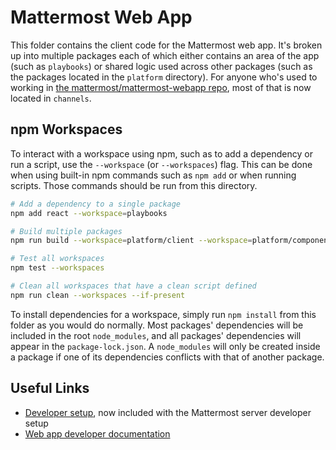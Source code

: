 # Mattermost Web App

This folder contains the client code for the Mattermost web app. It's broken up into multiple packages each of which either contains an area of the app (such as `playbooks`) or shared logic used across other packages (such as the packages located in the `platform` directory). For anyone who's used to working in [the mattermost/mattermost-webapp repo](https://github.com/mattermost/mattermost-webapp), most of that is now located in `channels`.

## npm Workspaces

To interact with a workspace using npm, such as to add a dependency or run a script, use the `--workspace` (or `--workspaces`) flag. This can be done when using built-in npm commands such as `npm add` or when running scripts. Those commands should be run from this directory.

```sh
# Add a dependency to a single package
npm add react --workspace=playbooks

# Build multiple packages
npm run build --workspace=platform/client --workspace=platform/components

# Test all workspaces
npm test --workspaces

# Clean all workspaces that have a clean script defined
npm run clean --workspaces --if-present
```

To install dependencies for a workspace, simply run `npm install` from this folder as you would do normally. Most packages' dependencies will be included in the root `node_modules`, and all packages' dependencies will appear in the `package-lock.json`. A `node_modules` will only be created inside a package if one of its dependencies conflicts with that of another package.

## Useful Links

- [Developer setup](https://developers.mattermost.com/contribute/developer-setup/), now included with the Mattermost server developer setup
- [Web app developer documentation](https://developers.mattermost.com/contribute/more-info/webapp/)
